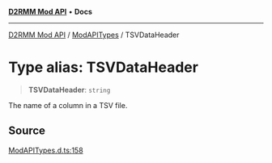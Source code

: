 [**D2RMM Mod API**](../../index.md) • **Docs**

***

[D2RMM Mod API](../../modules.md) / [ModAPITypes](../index.md) / TSVDataHeader

# Type alias: TSVDataHeader

> **TSVDataHeader**: `string`

The name of a column in a TSV file.

## Source

[ModAPITypes.d.ts:158](https://github.com/olegbl/d2rmm/blob/7b50646c3690465cf5277007fc3d5d33286edb15/src/renderer/ModAPITypes.d.ts#L158)
